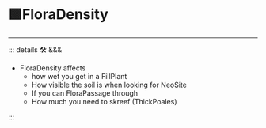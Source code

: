 # 🟩<ekos>FloraDensity</ekos>

---

<!-- =================================================== -->
<!-- =================================================== -->
<!-- =================================================== -->
<!-- =================================================== -->
<!-- =================================================== -->
::: details 🛠 <dev>&&&</dev>

- FloraDensity affects
    - how wet you get in a FillPlant
    - How visible the soil is when looking for NeoSite
    - If you can FloraPassage through
    - How much you need to skreef (ThickPoales)

:::
